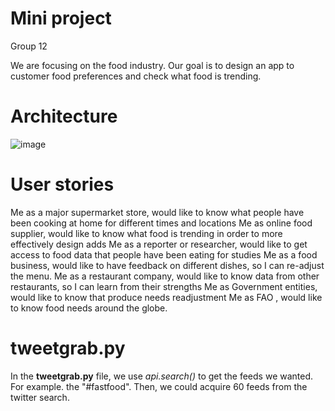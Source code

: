 # Mini project
Group 12

We are focusing on the food industry. Our goal is to design an app to customer food preferences and check what food is trending.
# Architecture
![image](https://github.com/yanjh95/F19_EC601_t12_mini1/blob/master/architecture.jpg)
# User stories
Me as a major supermarket store, would like to know what people have been cooking at home for different times and locations 
Me as online food supplier, would like to know what food is trending in order to more effectively design adds
Me as a reporter or researcher, would like to get access to food data that people have been eating for studies
Me as a food business, would like to have feedback on different dishes, so I can re-adjust the menu.
Me as a restaurant company, would like to know data from other restaurants, so I can learn from their strengths
Me as Government entities, would like to know that produce needs readjustment
Me as FAO , would like to know food needs around the globe.
# tweetgrab.py
In the **tweetgrab.py** file, we use *api.search()* to get the feeds we wanted. For example. the "#fastfood". Then, we could acquire 60 feeds from the twitter search.
